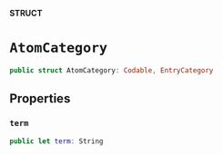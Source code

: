 **STRUCT**

# `AtomCategory`

```swift
public struct AtomCategory: Codable, EntryCategory
```

## Properties
### `term`

```swift
public let term: String
```

